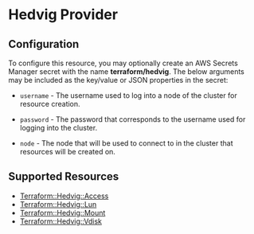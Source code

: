 # Hedvig Provider

## Configuration

To configure this resource, you may optionally create an AWS Secrets Manager secret with the name **terraform/hedvig**. The below arguments may be included as the key/value or JSON properties in the secret:

* `username` - The username used to log into a node of the cluster for resource
   creation.

* `password` - The password that corresponds to the username used for logging
   into the cluster.

* `node` - The node that will be used to connect to in the cluster that resources
   will be created on.


## Supported Resources

* [Terraform::Hedvig::Access](../resources/hedvig/Terraform-Hedvig-Access/docs/README.md)
* [Terraform::Hedvig::Lun](../resources/hedvig/Terraform-Hedvig-Lun/docs/README.md)
* [Terraform::Hedvig::Mount](../resources/hedvig/Terraform-Hedvig-Mount/docs/README.md)
* [Terraform::Hedvig::Vdisk](../resources/hedvig/Terraform-Hedvig-Vdisk/docs/README.md)